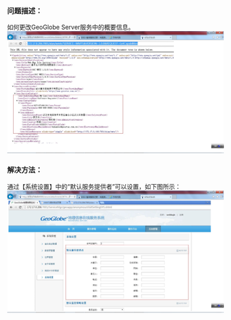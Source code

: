 ### 问题描述： ###

如何更改GeoGlobe Server服务中的概要信息。     
![](picture/p2.png)

### 解决方法： ###
通过【系统设置】中的“默认服务提供者”可以设置，如下图所示：      
![](picture/p3.png)


    